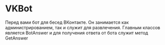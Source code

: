 # VKBot
Перед вами бот для бесед ВКонтакте. Он занимается как администрированием, так и служит для развлечения.
Главным классов является BotAnswer и для получения ответа от бота служит метод GetAnswer
